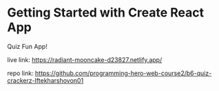 # Getting Started with Create React App

Quiz Fun App!

live link: https://radiant-mooncake-d23827.netlify.app/

repo link: https://github.com/programming-hero-web-course2/b6-quiz-crackerz-Iftekharshovon01
